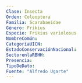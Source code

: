 ```yaml
---
Clase: Insecta
Orden: Coleoptera
Familia: Scarabaeidae
Género: Frikius
Especie: Frikius variolosus
NombreComún: 
CategoríaUICN: 
EstadoConservaciónNacional: 
SectorenlaRBHH: 
Presencia: 
TipoDeDato: 
Fuente: "Alfredo Ugarte"
---
```

